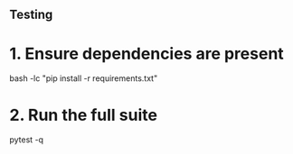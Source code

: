 ## Testing

# 1. Ensure dependencies are present

bash -lc "pip install -r requirements.txt"

# 2. Run the full suite

pytest -q
